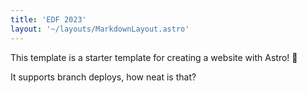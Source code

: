 ```yaml
---
title: 'EDF 2023'
layout: '~/layouts/MarkdownLayout.astro'
---
```


This template is a starter template for creating a website with Astro! 🚀

It supports branch deploys, how neat is that?
